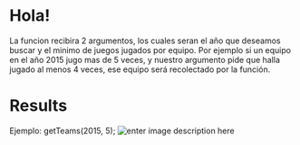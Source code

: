 # Hola!

La funcion recibira 2 argumentos, los cuales seran el año que deseamos buscar y el minimo de juegos jugados por equipo. 
Por ejemplo si un equipo en el año 2015 jugo mas de 5 veces, y nuestro argumento pide que halla jugado al menos 4 veces, ese equipo será recolectado por la función.


# Results
Ejemplo: getTeams(2015, 5);
![enter image description here](https://res.cloudinary.com/dlds4xwpk/image/upload/v1595266240/response_yzgs1p.png)

